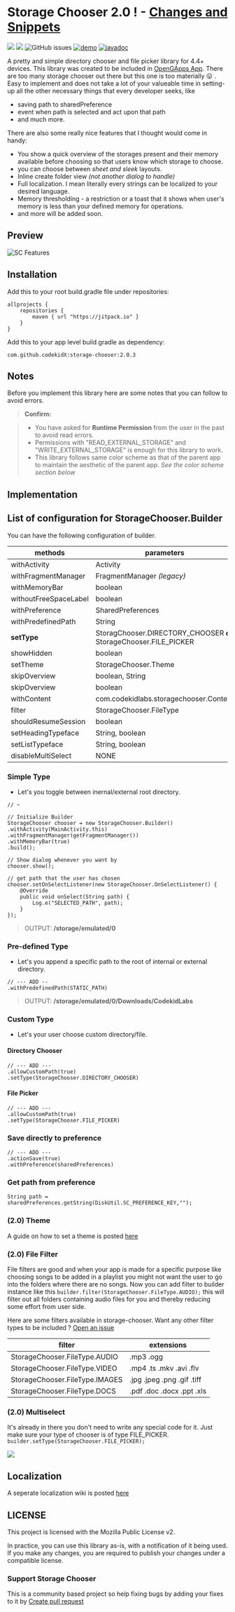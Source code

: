 Storage Chooser 2.0 ! - [Changes and Snippets](https://codekidlabs.github.io/blog/storage-chooser-2.0.html)
===================

[![](https://jitpack.io/v/codekidX/storage-chooser.svg)](https://jitpack.io/#codekidX/storage-chooser)  [![](https://img.shields.io/badge/last--stable-da21db4-yellow.svg?style=flat-square)](https://github.com/codekidX/storage-chooser/commit/da21db4e5c46e0c3a8b513112ff093448a23754b)  ![GitHub issues](https://img.shields.io/github/issues/codekidX/storage-chooser.svg?style=flat-square)  [![demo](https://img.shields.io/badge/download-demo-blue.svg?style=flat-square)](https://raw.githubusercontent.com/android-arsenal/apk22/master/5336/app.apk)  [![javadoc](https://img.shields.io/badge/Jitpack-javadoc-blue.svg?style=flat-square)](https://jitpack.io/com/github/codekidX/storage-chooser/1.0.33/javadoc/)


A pretty and simple directory chooser and file picker library for 4.4+ devices. This library was created to be included in [OpenGApps App](https://play.google.com/store/apps/details?id=org.opengapps.app). There are too many storage chooser out there but this one is too materially :stuck_out_tongue: . Easy to implement and does not take a lot of your valueable time in setting-up all the other necessary things that every developer seeks, like

- saving path to sharedPreference
- event when path is selected and act upon that path
- and much more.

There are also some really nice features that I thought would come in handy:

- You show a quick overview of the storages present and their memory available before choosing so that users know which storage to choose.
- you can choose between _sheet and sleek_ layouts.
- Inline create folder view _(not another dialog to handle)_
- Full localization. I mean literally every strings can be localized to your desired language.
- Memory thresholding - a restriction or a toast that it shows when user's memory is less than your defined memory for operations.
- and more will be added soon.



Preview
-------------

![SC Features](http://i.imgur.com/nmqPJok.gif)



Installation
-------------

Add this to your root build.gradle file under repositories:

    allprojects {
		repositories {
			maven { url "https://jitpack.io" }
		}
	}

Add this to your app level build.gradle as dependency:

    com.github.codekidX:storage-chooser:2.0.3


Notes
-------------

Before you implement this library here are some notes that you can follow to avoid errors.

> **Confirm:**

> - You have asked for **Runtime Permission** from the user in the past to avoid read errors.
> - Permissions with "READ_EXTERNAL_STORAGE" and "WRITE_EXTERNAL_STORAGE" is enough for this library to work.
> - This library follows same color scheme as that of the parent app to maintain the aesthetic of the parent app. _See the color scheme section below_


Implementation
-------------


## List of configuration for StorageChooser.Builder

You can have the following configuration of builder.

| methods | parameters | compulsary? |
| ------ | ------ | ------ |
| withActivity | Activity  | Yes |
| withFragmentManager | FragmentManager _(legacy)_ | Yes |
| withMemoryBar | boolean | No |
| withoutFreeSpaceLabel | boolean | No |
| withPreference | SharedPreferences | actionSave(true) |
| withPredefinedPath | String | No |
| **setType** | StoragChooser.DIRECTORY_CHOOSER **_or_** StorageChooser.FILE_PICKER| allowCustomPath(true) |
| showHidden | boolean | No |
| setTheme | StorageChooser.Theme | No |
| skipOverview | boolean, String | No |
| skipOverview | boolean | No |
| withContent | com.codekidlabs.storagechooser.Content | No |
| filter | StorageChooser.FileType | No |
| shouldResumeSession | boolean | No |
| setHeadingTypeface | String, boolean | No |
| setListTypeface | String, boolean | No |
| disableMultiSelect | NONE | No |

### Simple Type

- Let's you toggle between inernal/external root directory.

```
// ~

// Initialize Builder
StorageChooser chooser = new StorageChooser.Builder()
.withActivity(MainActivity.this)
.withFragmentManager(getFragmentManager())
.withMemoryBar(true)
.build();

// Show dialog whenever you want by
chooser.show();

// get path that the user has chosen
chooser.setOnSelectListener(new StorageChooser.OnSelectListener() {
    @Override
    public void onSelect(String path) {
        Log.e("SELECTED_PATH", path);
    }
});
```

> OUTPUT: **/storage/emulated/0**

### Pre-defined Type

- Let's you append a specific path to the root of internal or external directory.

```
// --- ADD --
.withPredefinedPath(STATIC_PATH)
```

> OUTPUT: **/storage/emulated/0/Downloads/CodekidLabs**

### Custom Type

- Let's your user choose custom directory/file.

#### Directory Chooser

```
// --- ADD ---
.allowCustomPath(true)
.setType(StorageChooser.DIRECTORY_CHOOSER)
```

#### File Picker

```
// --- ADD ---
.allowCustomPath(true)
.setType(StorageChooser.FILE_PICKER)
```

### Save directly to preference

```
// --- ADD ---
.actionSave(true)
.withPreference(sharedPreferences)
```

### Get path from preference

```
String path = sharedPreferences.getString(DiskUtil.SC_PREFERENCE_KEY,"");
```
### (2.0) Theme
A guide on how to set a theme is posted [here](https://github.com/codekidX/storage-chooser/wiki/A-Look-at-Storage-Chooser.Theme)
### (2.0) File Filter

File filters are good and when your app is made for a specific purpose like choosing songs to be added in a playlist you might not want the user to go into the folders where there are no songs. Now you can add filter to builder instance like this
`builder.filter(StorageChooser.FileType.AUDIO);`
this will filter out all folders containing audio files for you and thereby reducing some effort from user side.

Here are some filters available in storage-chooser. Want any other filter types to be included ? [Open an issue](https://github.com/codekidX/storage-chooser/issues)

| filter | extensions |
| ------ | ------ |
| StorageChooser.FileType.AUDIO | .mp3 .ogg |
| StorageChooser.FileType.VIDEO | .mp4 .ts .mkv .avi .flv |
| StorageChooser.FileType.IMAGES | .jpg .jpeg .png .gif .tiff |
| StorageChooser.FileType.DOCS | .pdf .doc .docx .ppt .xls |

### (2.0) Multiselect
 It's already in there you don't need to write any special code for it. Just make sure your type of chooser is of type FILE_PICKER.
`builder.setType(StorageChooser.FILE_PICKER);`

![](https://media.giphy.com/media/7AWKkgm9Nozw4/giphy.gif)

## Localization

A seperate localization wiki is posted [here](https://github.com/codekidX/storage-chooser/wiki/Localizing-your-chooser-using-Content)

LICENSE
-------------

This project is licensed with the Mozilla Public License v2.

In practice, you can use this library as-is, with a notification of it being used. If you make any changes, you are required to publish your changes under a compatible license.


### Support Storage Chooser

This is a community based project so help fixing bugs by adding your fixes to it by [Create pull request](https://github.com/codekidX/storage-chooser/pull/new/master)
